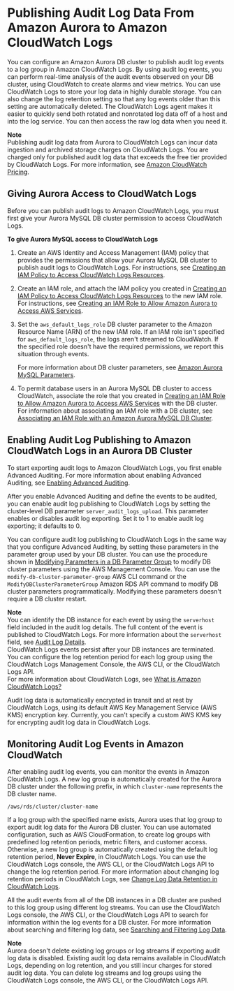 # Publishing Audit Log Data From Amazon Aurora to Amazon CloudWatch Logs<a name="AuroraMySQL.Integrating.CloudWatch"></a>

You can configure an Amazon Aurora DB cluster to publish audit log events to a log group in Amazon CloudWatch Logs\. By using audit log events, you can perform real\-time analysis of the audit events observed on your DB cluster, using CloudWatch to create alarms and view metrics\. You can use CloudWatch Logs to store your log data in highly durable storage\. You can also change the log retention setting so that any log events older than this setting are automatically deleted\. The CloudWatch Logs agent makes it easier to quickly send both rotated and nonrotated log data off of a host and into the log service\. You can then access the raw log data when you need it\.

**Note**  
Publishing audit log data from Aurora to CloudWatch Logs can incur data ingestion and archived storage charges on CloudWatch Logs\. You are charged only for published audit log data that exceeds the free tier provided by CloudWatch Logs\. For more information, see [Amazon CloudWatch Pricing](https://aws.amazon.com/cloudwatch/pricing/)\.

## Giving Aurora Access to CloudWatch Logs<a name="AuroraMySQL.Integrating.CloudWatch.Access"></a>

Before you can publish audit logs to Amazon CloudWatch Logs, you must first give your Aurora MySQL DB cluster permission to access CloudWatch Logs\.

**To give Aurora MySQL access to CloudWatch Logs**

1. Create an AWS Identity and Access Management \(IAM\) policy that provides the permissions that allow your Aurora MySQL DB cluster to publish audit logs to CloudWatch Logs\. For instructions, see [Creating an IAM Policy to Access CloudWatch Logs Resources](AuroraMySQL.Integrating.Authorizing.IAM.CWCreatePolicy.md)\.

1. Create an IAM role, and attach the IAM policy you created in [Creating an IAM Policy to Access CloudWatch Logs Resources](AuroraMySQL.Integrating.Authorizing.IAM.CWCreatePolicy.md) to the new IAM role\. For instructions, see [Creating an IAM Role to Allow Amazon Aurora to Access AWS Services](AuroraMySQL.Integrating.Authorizing.IAM.CreateRole.md)\.

1. Set the `aws_default_logs_role` DB cluster parameter to the Amazon Resource Name \(ARN\) of the new IAM role\. If an IAM role isn't specified for `aws_default_logs_role`, the logs aren't streamed to CloudWatch\. If the specified role doesn't have the required permissions, we report this situation through events\.

   For more information about DB cluster parameters, see [Amazon Aurora MySQL Parameters](AuroraMySQL.Reference.md#AuroraMySQL.Reference.ParameterGroups)\.

1. To permit database users in an Aurora MySQL DB cluster to access CloudWatch, associate the role that you created in [Creating an IAM Role to Allow Amazon Aurora to Access AWS Services](AuroraMySQL.Integrating.Authorizing.IAM.CreateRole.md) with the DB cluster\. For information about associating an IAM role with a DB cluster, see [Associating an IAM Role with an Amazon Aurora MySQL DB Cluster](AuroraMySQL.Integrating.Authorizing.IAM.AddRoleToDBCluster.md)\.

## Enabling Audit Log Publishing to Amazon CloudWatch Logs in an Aurora DB Cluster<a name="AuroraMySQL.Integrating.CloudWatch.Enable"></a>

To start exporting audit logs to Amazon CloudWatch Logs, you first enable Advanced Auditing\. For more information about enabling Advanced Auditing, see [Enabling Advanced Auditing](AuroraMySQL.Auditing.md#AuroraMySQL.Auditing.Enable)\.

After you enable Advanced Auditing and define the events to be audited, you can enable audit log publishing to CloudWatch Logs by setting the cluster\-level DB parameter `server_audit_logs_upload`\. This parameter enables or disables audit log exporting\. Set it to 1 to enable audit log exporting; it defaults to 0\.

You can configure audit log publishing to CloudWatch Logs in the same way that you configure Advanced Auditing, by setting these parameters in the parameter group used by your DB cluster\. You can use the procedure shown in [Modifying Parameters in a DB Parameter Group](USER_WorkingWithParamGroups.md#USER_WorkingWithParamGroups.Modifying) to modify DB cluster parameters using the AWS Management Console\. You can use the `modify-db-cluster-parameter-group` AWS CLI command or the `ModifyDBClusterParameterGroup` Amazon RDS API command to modify DB cluster parameters programmatically\. Modifying these parameters doesn't require a DB cluster restart\.

**Note**  
You can identify the DB instance for each event by using the `serverhost` field included in the audit log details\. The full content of the event is published to CloudWatch Logs\. For more information about the `serverhost` field, see [Audit Log Details](AuroraMySQL.Auditing.md#AuroraMySQL.Auditing.Logs)\.  
CloudWatch Logs events persist after your DB instances are terminated\. You can configure the log retention period for each log group using the CloudWatch Logs Management Console, the AWS CLI, or the CloudWatch Logs API\.  
For more information about CloudWatch Logs, see [What is Amazon CloudWatch Logs?](http://docs.aws.amazon.com/AmazonCloudWatch/latest/logs/WhatIsCloudWatchLogs.html) 

Audit log data is automatically encrypted in transit and at rest by CloudWatch Logs, using its default AWS Key Management Service \(AWS KMS\) encryption key\. Currently, you can't specify a custom AWS KMS key for encrypting audit log data in CloudWatch Logs\.

## Monitoring Audit Log Events in Amazon CloudWatch<a name="AuroraMySQL.Integrating.CloudWatch.Stream"></a>

After enabling audit log events, you can monitor the events in Amazon CloudWatch Logs\. A new log group is automatically created for the Aurora DB cluster under the following prefix, in which `cluster-name` represents the DB cluster name\.

```
/aws/rds/cluster/cluster-name
```

If a log group with the specified name exists, Aurora uses that log group to export audit log data for the Aurora DB cluster\. You can use automated configuration, such as AWS CloudFormation, to create log groups with predefined log retention periods, metric filters, and customer access\. Otherwise, a new log group is automatically created using the default log retention period, **Never Expire**, in CloudWatch Logs\. You can use the CloudWatch Logs console, the AWS CLI, or the CloudWatch Logs API to change the log retention period\. For more information about changing log retention periods in CloudWatch Logs, see [Change Log Data Retention in CloudWatch Logs](http://docs.aws.amazon.com/AmazonCloudWatch/latest/logs/Working-with-log-groups-and-streams.html#SettingLogRetention)\.

All the audit events from all of the DB instances in a DB cluster are pushed to this log group using different log streams\. You can use the CloudWatch Logs console, the AWS CLI, or the CloudWatch Logs API to search for information within the log events for a DB cluster\. For more information about searching and filtering log data, see [Searching and Filtering Log Data](http://docs.aws.amazon.com/AmazonCloudWatch/latest/logs/MonitoringLogData.html)\.

**Note**  
Aurora doesn't delete existing log groups or log streams if exporting audit log data is disabled\. Existing audit log data remains available in CloudWatch Logs, depending on log retention, and you still incur charges for stored audit log data\. You can delete log streams and log groups using the CloudWatch Logs console, the AWS CLI, or the CloudWatch Logs API\.
